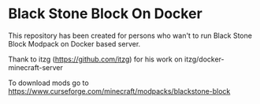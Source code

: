# Black Stone Block On Docker

This repository has been created for persons who wan't to run Black Stone Block Modpack on Docker based server.

Thank to itzg (https://github.com/itzg) for his work on itzg/docker-minecraft-server

To download mods go to https://www.curseforge.com/minecraft/modpacks/blackstone-block

